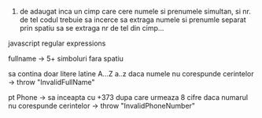 1) de adaugat inca un cimp care cere numele si prenumele simultan, si nr. de tel
 codul trebuie sa incerce sa extraga numele si prenumle separat prin spatiu 
 sa se extraga nr de tel din cimp...

 javascript regular expressions

 fullname -> 5+ simboluri fara spatiu 

  sa contina doar litere latine  A...Z a..z
  daca numele nu corespunde cerintelor -> throw "InvalidFullName"

  pt  Phone -> sa inceapta cu +373 dupa care urmeaza 8 cifre
  daca numarul nu corespunde cerintelor -> throw "InvalidPhoneNumber"
